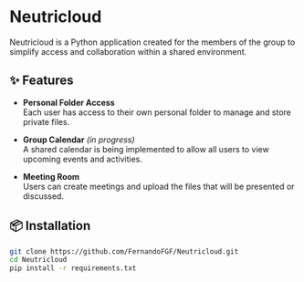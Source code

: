 # Neutricloud

Neutricloud is a Python application created for the members of the group to simplify access and collaboration within a shared environment.

## ✨ Features

- **Personal Folder Access**  
  Each user has access to their own personal folder to manage and store private files.

- **Group Calendar** *(in progress)*  
  A shared calendar is being implemented to allow all users to view upcoming events and activities.

- **Meeting Room**  
  Users can create meetings and upload the files that will be presented or discussed.

## 📦 Installation

   ```bash
   git clone https://github.com/FernandoFGF/Neutricloud.git
   cd Neutricloud
   pip install -r requirements.txt
